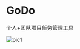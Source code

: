 # GoDo
个人+团队项目任务管理工具

![pic1](https://github.com/lfny2580832/GoDo/blob/master/ScreenShots/zoomToRect.gif)

